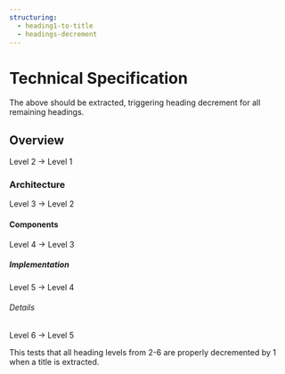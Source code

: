 ```yaml
---
structuring:
  - heading1-to-title
  - headings-decrement
---
```


# Technical Specification

The above should be extracted, triggering heading decrement for all remaining headings.

## Overview

Level 2 → Level 1

### Architecture

Level 3 → Level 2

#### Components

Level 4 → Level 3

##### Implementation

Level 5 → Level 4

###### Details

Level 6 → Level 5

This tests that all heading levels from 2-6 are properly decremented by 1 when a title is extracted.
